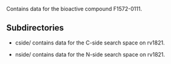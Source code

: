 Contains data for the bioactive compound F1572-0111.

## Subdirectories

- cside/ contains data for the C-side search space on rv1821.

- nside/ contains data for the N-side search space on rv1821.

